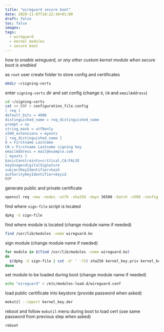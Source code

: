 ```yaml
---
title: "wireguard secure boot"
date: 2020-11-07T18:22:34+01:00
draft: false
toc: false
images:
tags:
  - wireguard
  - kernel modules
  - secure boot
---
```


*how to enable wireguard, or any other custom kernel module when secure boot is enabled*

as `root` user create folder to store config and certificates
```bash
mkdir ~/signing-certs
```
enter `signing-certs` dir and set config (change `O`, `CN` and `emailAddress`)
```bash
cd ~/signing-certs
cat << EOF > configuration_file.config
[ req ]
default_bits = 4096
distinguished_name = req_distinguished_name
prompt = no
string_mask = utf8only
x509_extensions = myexts
[ req_distinguished_name ]
O = Firstname Lastname
CN = Firstname Lastname signing key
emailAddress = mail@example.com
[ myexts ]
basicConstraints=critical,CA:FALSE
keyUsage=digitalSignature
subjectKeyIdentifier=hash
authorityKeyIdentifier=keyid
EOF
```
generate public and private certificate
```bash
openssl req -new -nodes -utf8 -sha256 -days 36500 -batch -x509 -config configuration_file.config -outform DER -out kernel_key.der -keyout kernel_key.priv
```
find where `sign-file` script is located
```bash
dpkg -S sign-file
```
find where module is located (change module name if needed)
```bash
find /usr/lib/modules -name wireguard.ko
```
sign module (change module name if needed)
```bash
for module in $(find /usr/lib/modules -name wireguard.ko)
do
  $(dpkg -S sign-file | cut -d' ' -f2) sha256 kernel_key.priv kernel_key.der $module
done
```
set module to be loaded during boot (change module name if needed)
```bash
echo "wireguard" > /etc/modules-load.d/wireguard.conf
```
load public certificate into keystore (provide password when asked)
```bash
mokutil --import kernel_key.der
```
reboot and follow `mokutil` menu during boot to load cert (use same password from previous step when asked)
```bash
reboot
```